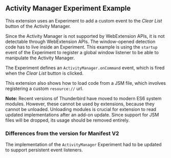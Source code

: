 ## Activity Manager Experiment Example

This extension uses an Experiment to add a custom event to the *Clear List* button of the Activity Manager.

Since the Activity Manager is not supported by WebExtension APIs, it is not detectable through WebExtension APIs. The window-opened detection code has to live inside an Experiment. This example is using the `startup` event of the Experiment to register a global window listener to be able to manipulate the Activity Manager.

The Experiment defines an `ActivityManager.onCommand` event, which is fired when the *Clear List* button is clicked.

This extension also shows how to load code from a JSM file, which involves registering a custom `resource://` url.

**Note:** Recent versions of Thunderbird have moved to modern ES6 system modules. However, these cannot be used by extensions, because they cannot be unloaded. Unloading modules is crucial for extension to read updated implementations after an add-on update. Since support for JSM files will be dropped, its usage should be removed entirely.

### Differences from the version for Manifest V2

The implementation of the `ActivityManager` Experiment had to be updated to support
persistent event listeners. 